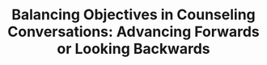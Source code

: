 ---
layout: publication
title: "Balancing Objectives in Counseling Conversations: Advancing Forwards or Looking Backwards"
authors:
  - { id: 'justinez', tag: '' }
  - { id: 'cristiand', tag: '' }
venue: Proceedings of ACL, 2020. To appear.
---